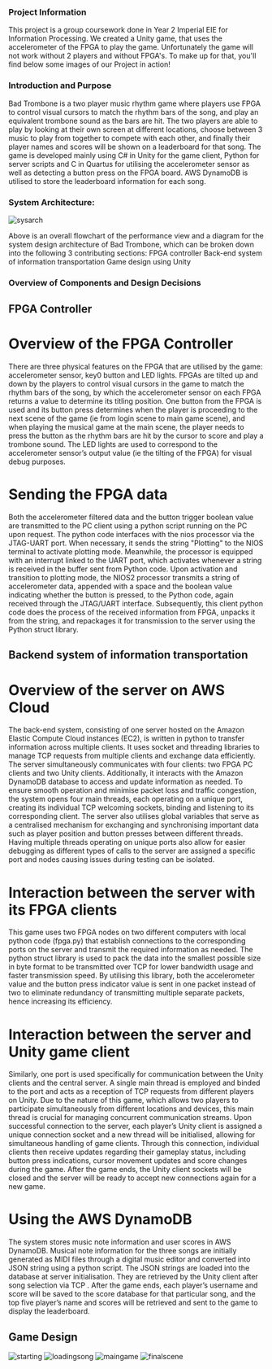 ### Project Information

This project is a group coursework done in Year 2 Imperial EIE for Information Processing. We created a Unity game, that uses the accelerometer of the FPGA to play the game. Unfortunately the game will not work without 2 players and without FPGA's. To make up for that, you'll find below some images of our Project in action!


### Introduction and Purpose

Bad Trombone is a two player music rhythm game where players use FPGA to control visual cursors to match the rhythm bars of the song, and play an equivalent trombone sound as the bars are hit. The two players are able to play by looking at their own screen at different locations, choose between 3 music to play from together to compete with each other, and finally their player names and scores will be shown on a leaderboard for that song. The game is developed mainly using C# in Unity for the game client, Python for server scripts and C in Quartus for utilising the accelerometer sensor as well as detecting a button press on the FPGA board. AWS DynamoDB is utilised to store the leaderboard information for each song.

### System Architecture:

![sysarch](https://github.com/chinjyanson/ICL-infoproc-bad_trombone_game/blob/main/images/sysarch.jpg)

Above is an overall flowchart of the performance view and a diagram for the system design architecture of Bad Trombone, which can be broken down into the following 3 contributing sections:
FPGA controller
Back-end system of information transportation 
Game design using Unity 

### Overview of Components and Design Decisions

## FPGA Controller
# Overview of the FPGA Controller
There are three physical features on the FPGA that are utilised by the game: accelerometer sensor, key0 button and LED lights. FPGAs are tilted up and down by the players to control visual cursors in the game to match the rhythm bars of the song, by which the accelerometer sensor on each FPGA returns a value to determine its titling position. One button from the FPGA is used and its button press determines when the player is proceeding to the next scene of the game (ie from login scene to main game scene), and  when playing the musical game at the main scene, the player needs to press the button as the rhythm bars are hit by the cursor to score and play a trombone sound. The LED lights are used to correspond to the accelerometer sensor’s output value (ie the tilting of the FPGA) for visual debug purposes.

# Sending the FPGA data 
Both the accelerometer filtered data and the button trigger boolean value are transmitted to the PC client using a python script running on the PC upon request. The python code interfaces with the nios processor via the JTAG-UART port. When necessary, it sends the string "Plotting" to the NIOS terminal to activate plotting mode. Meanwhile, the processor is equipped with an interrupt linked to the UART port, which activates whenever a string is received in the buffer sent from Python code. Upon activation and transition to plotting mode, the NIOS2 processor transmits a string of accelerometer data, appended with a space and the boolean value indicating whether the button is pressed, to the Python code, again received through the JTAG/UART interface. Subsequently, this client python code does the process of the received information from FPGA, unpacks it from the string, and repackages it for transmission to the server using the Python struct library. 

## Backend system of information transportation
# Overview of the server on AWS Cloud 
The back-end system, consisting of one server hosted on the Amazon Elastic Compute Cloud instances (EC2), is written in python to transfer information across multiple clients. It uses socket and threading libraries to manage TCP requests from multiple clients and exchange data efficiently. The server simultaneously communicates with four clients: two FPGA PC clients and two Unity clients. Additionally, it interacts with the Amazon DynamoDB database to access and update information as needed. To ensure smooth operation and minimise packet loss and traffic congestion, the system opens four main threads, each operating on a unique port, creating its individual TCP welcoming sockets, binding and listening to its corresponding client. The server also utilises global variables that serve as a centralised mechanism for exchanging and synchronising important data such as player position and button presses between different threads. Having multiple threads operating on unique ports also allow for easier debugging as different types of calls to the server are assigned a specific port and nodes causing issues during testing can be isolated.

# Interaction between the server with its FPGA clients
This game uses two FPGA nodes on two different computers with local python code (fpga.py) that establish connections to the corresponding ports on the server and transmit the required information as needed. The python struct library is used to pack the data into the smallest possible size in byte format to be transmitted over TCP for lower bandwidth usage and faster transmission speed. By utilising this library, both the accelerometer value and the button press indicator value is sent in one packet instead of two to eliminate redundancy of transmitting multiple separate packets, hence increasing its efficiency. 

#  Interaction between the server and Unity game client 
Similarly, one port is used specifically for communication between the Unity clients and the central server. A single main thread is employed and binded to the port and acts as a reception of TCP requests from different players on Unity. Due to the nature of this game, which allows two players to participate simultaneously from different locations and devices, this main thread is crucial for managing concurrent communication streams. Upon successful connection to the server, each player’s Unity client is assigned a unique connection socket and a new thread will be initialised, allowing for simultaneous handling of game clients. Through this connection, individual clients then receive updates regarding their gameplay status, including button press indications, cursor movement updates and score changes during the game. After the game ends, the Unity client sockets will be closed and the server will be ready to accept new connections again for a new game.

# Using the AWS DynamoDB
The system stores music note information and user scores in AWS DynamoDB. Musical note information for the three songs are initially generated as MIDI files through a digital music editor and converted into JSON string using a python script. The JSON strings are loaded into the database at server initialisation. They are retrieved by the Unity client after song selection via TCP . After the game ends, each player’s username and score will be saved to the score database for that particular song, and the top five player’s name and scores will be retrieved and sent to the game to display the leaderboard.

## Game Design

![starting](https://github.com/chinjyanson/ICL-infoproc-bad_trombone_game/blob/main/images/starting.png)
![loadingsong](https://github.com/chinjyanson/ICL-infoproc-bad_trombone_game/blob/main/images/loadingsong.png)
![maingame](https://github.com/chinjyanson/ICL-infoproc-bad_trombone_game/blob/main/images/maingame.png)
![finalscene](https://github.com/chinjyanson/ICL-infoproc-bad_trombone_game/blob/main/images/finalscene.jpg)


